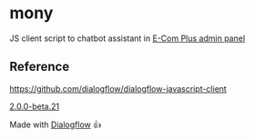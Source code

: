 # mony
JS client script to chatbot assistant in
[E-Com Plus admin panel](https://github.com/ecomclub/ecomplus-admin)

## Reference
https://github.com/dialogflow/dialogflow-javascript-client

[2.0.0-beta.21](https://github.com/dialogflow/dialogflow-javascript-client/tree/2.0.0-beta.21)

Made with [Dialogflow](https://dialogflow.com/) :+1:
